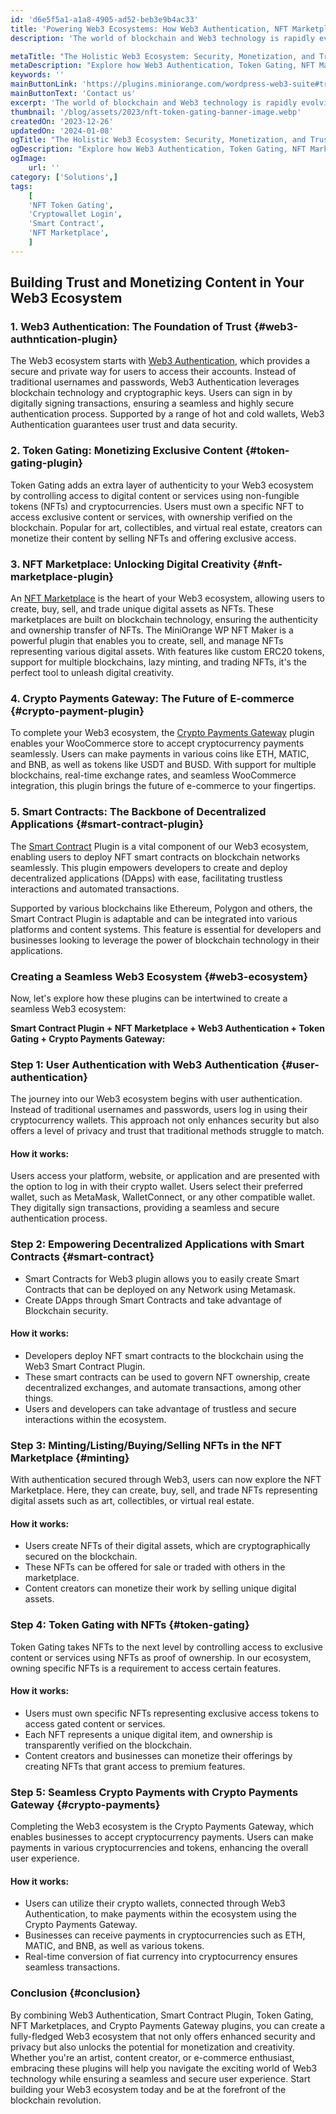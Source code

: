 ```yaml
---
id: 'd6e5f5a1-a1a8-4905-ad52-beb3e9b4ac33'
title: 'Powering Web3 Ecosystems: How Web3 Authentication, NFT Marketplace, Smart Contracts, and Crypto Payments Work Together '
description: 'The world of blockchain and Web3 technology is rapidly evolving, offering endless possibilities for creating a new digital ecosystem. If you are looking to harness the full potential of this technology, combining different blockchain plugins can help you build a comprehensive Web3 ecosystem. In this article, we will explore how Web3 Authentication, Token Gating, NFT Marketplaces, and Crypto Payment Plugins can be seamlessly intertwined to create a powerful Web3 ecosystem.'

metaTitle: "The Holistic Web3 Ecosystem: Security, Monetization, and Trust  "
metaDescription: "Explore how Web3 Authentication, Token Gating, NFT Marketplaces, and Crypto Payment Plugins can be combined to create a powerful Web3 ecosystem, offering endless possibilities in the world of blockchain and technology."
keywords: ''
mainButtonLink: 'https://plugins.miniorange.com/wordpress-web3-suite#trial-form'
mainButtonText: 'Contact us'
excerpt: 'The world of blockchain and Web3 technology is rapidly evolving, offering endless possibilities for creating a new digital ecosystem. If you are looking to harness the full potential of this technology, combining different blockchain plugins can help you build a comprehensive Web3 ecosystem. In this article, we will explore how Web3 Authentication, Token Gating, NFT Marketplaces, and Crypto Payment Plugins can be seamlessly intertwined to create a powerful Web3 ecosystem.'
thumbnail: '/blog/assets/2023/nft-token-gating-banner-image.webp'
createdOn: '2023-12-26'
updatedOn: '2024-01-08'
ogTitle: "The Holistic Web3 Ecosystem: Security, Monetization, and Trust"
ogDescription: "Explore how Web3 Authentication, Token Gating, NFT Marketplaces, and Crypto Payment Plugins can be combined to create a powerful Web3 ecosystem, offering endless possibilities in the world of blockchain and technology."
ogImage:
    url: ''
category: ['Solutions',]
tags:
    [
	'NFT Token Gating',
    'Cryptowallet Login',
    'Smart Contract',
    'NFT Marketplace',
    ]
---
```

## Building Trust and Monetizing Content in Your Web3 Ecosystem

### 1. Web3 Authentication: The Foundation of Trust  {#web3-authntication-plugin}

The Web3 ecosystem starts with [Web3 Authentication](https://plugins.miniorange.com/web3-wordpress-login), which provides a secure and private way for users to access their accounts. Instead of traditional usernames and passwords, Web3 Authentication leverages blockchain technology and cryptographic keys. Users can sign in by digitally signing transactions, ensuring a seamless and highly secure authentication process. Supported by a range of hot and cold wallets, Web3 Authentication guarantees user trust and data security.

### 2. Token Gating: Monetizing Exclusive Content {#token-gating-plugin}

Token Gating adds an extra layer of authenticity to your Web3 ecosystem by controlling access to digital content or services using non-fungible tokens (NFTs) and cryptocurrencies. Users must own a specific NFT to access exclusive content or services, with ownership verified on the blockchain. Popular for art, collectibles, and virtual real estate, creators can monetize their content by selling NFTs and offering exclusive access.

### 3. NFT Marketplace: Unlocking Digital Creativity  {#nft-marketplace-plugin}

An [NFT Marketplace](https://plugins.miniorange.com/wordpress-nft-marketplace-creator-wp-nft-maker) is the heart of your Web3 ecosystem, allowing users to create, buy, sell, and trade unique digital assets as NFTs. These marketplaces are built on blockchain technology, ensuring the authenticity and ownership transfer of NFTs. The MiniOrange WP NFT Maker is a powerful plugin that enables you to create, sell, and manage NFTs representing various digital assets. With features like custom ERC20 tokens, support for multiple blockchains, lazy minting, and trading NFTs, it's the perfect tool to unleash digital creativity.

### 4. Crypto Payments Gateway: The Future of E-commerce {#crypto-payment-plugin}

To complete your Web3 ecosystem, the [Crypto Payments Gateway](https://plugins.miniorange.com/crypto-payments-using-metamask-for-woocommerce) plugin enables your WooCommerce store to accept cryptocurrency payments seamlessly. Users can make payments in various coins like ETH, MATIC, and BNB, as well as tokens like USDT and BUSD. 
With support for multiple blockchains, real-time exchange rates, and seamless WooCommerce integration, this plugin brings the future of e-commerce to your fingertips.

### 5. Smart Contracts: The Backbone of Decentralized Applications {#smart-contract-plugin}

The [Smart Contract](https://plugins.miniorange.com/wordpress-smart-contracts-web3) Plugin is a vital component of our Web3 ecosystem, enabling users to deploy NFT smart contracts on blockchain networks seamlessly. This plugin empowers developers to create and deploy decentralized applications (DApps) with ease, facilitating trustless interactions and automated transactions.

Supported by various blockchains like Ethereum, Polygon and others, the Smart Contract Plugin is adaptable and can be integrated into various platforms and content systems. This feature is essential for developers and businesses looking to leverage the power of blockchain technology in their applications.

### Creating a Seamless Web3 Ecosystem {#web3-ecosystem}

Now, let's explore how these plugins can be intertwined to create a seamless Web3 ecosystem:

**Smart Contract Plugin + NFT Marketplace + Web3 Authentication + Token Gating + Crypto Payments Gateway:**

### Step 1: User Authentication with Web3 Authentication {#user-authentication}

  The journey into our Web3 ecosystem begins with user authentication. Instead of traditional usernames and passwords, users log in using their cryptocurrency wallets. This approach not only enhances security but also offers a level of privacy and trust that traditional methods struggle to match.

#### How it works:

Users access your platform, website, or application and are presented with the option to log in with their crypto wallet.
Users select their preferred wallet, such as MetaMask, WalletConnect, or any other compatible wallet.
They digitally sign transactions, providing a seamless and secure authentication process.

### Step 2: Empowering Decentralized Applications with Smart Contracts {#smart-contract}

- Smart Contracts for Web3 plugin allows you to easily create Smart Contracts that can be deployed on any Network using Metamask.
- Create DApps through Smart Contracts and take advantage of Blockchain security.

#### How it works:

- Developers deploy NFT smart contracts to the blockchain using the Web3 Smart Contract Plugin.
- These smart contracts can be used to govern NFT ownership, create decentralized exchanges, and automate transactions, among other things.
- Users and developers can take advantage of trustless and secure interactions within the ecosystem.

### Step 3: Minting/Listing/Buying/Selling NFTs in the NFT Marketplace {#minting}

 With authentication secured through Web3, users can now explore the NFT Marketplace. Here, they can create, buy, sell, and trade NFTs representing digital assets such as art, collectibles, or virtual real estate.

#### How it works:
 
- Users create NFTs of their digital assets, which are cryptographically secured on the blockchain.
- These NFTs can be offered for sale or traded with others in the marketplace.
- Content creators can monetize their work by selling unique digital assets.


### Step 4: Token Gating with NFTs {#token-gating}

Token Gating takes NFTs to the next level by controlling access to exclusive content or services using NFTs as proof of ownership. In our ecosystem, owning specific NFTs is a requirement to access certain features.

#### How it works:

- Users must own specific NFTs representing exclusive access tokens to access gated content or services.
- Each NFT represents a unique digital item, and ownership is transparently verified on the blockchain.
- Content creators and businesses can monetize their offerings by creating NFTs that grant access to premium features.


### Step 5: Seamless Crypto Payments with Crypto Payments Gateway {#crypto-payments}
Completing the Web3 ecosystem is the Crypto Payments Gateway, which enables businesses to accept cryptocurrency payments. Users can make payments in various cryptocurrencies and tokens, enhancing the overall user experience.

#### How it works:

- Users can utilize their crypto wallets, connected through Web3 Authentication, to make payments within the ecosystem using the Crypto Payments Gateway.
- Businesses can receive payments in cryptocurrencies such as ETH, MATIC, and BNB, as well as various tokens.
- Real-time conversion of fiat currency into cryptocurrency ensures seamless transactions.



### Conclusion  {#conclusion}

By combining Web3 Authentication, Smart Contract Plugin, Token Gating, NFT Marketplaces, and Crypto Payments Gateway plugins, you can create a fully-fledged Web3 ecosystem that not only offers enhanced security and privacy but also unlocks the potential for monetization and creativity. Whether you're an artist, content creator, or e-commerce enthusiast, embracing these plugins will help you navigate the exciting world of Web3 technology while ensuring a seamless and secure user experience. Start building your Web3 ecosystem today and be at the forefront of the blockchain revolution.







  






